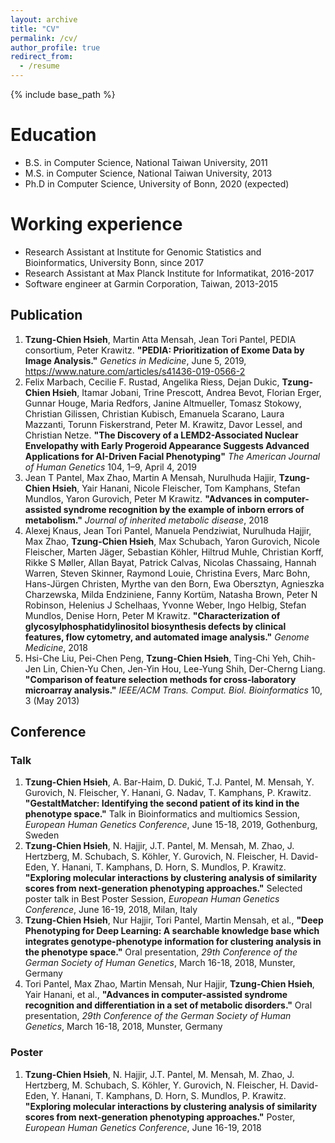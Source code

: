 ```yaml
---
layout: archive
title: "CV"
permalink: /cv/
author_profile: true
redirect_from:
  - /resume
---
```


{% include base_path %}

Education
======
* B.S. in Computer Science, National Taiwan University, 2011
* M.S. in Computer Science, National Taiwan University, 2013
* Ph.D in Computer Science, University of Bonn, 2020 (expected)

Working experience
======
* Research Assistant at Institute for Genomic Statistics and Bioinformatics, University Bonn, since 2017
* Research Assistant at Max Planck Institute for Informatikat, 2016-2017
* Software engineer at Garmin Corporation, Taiwan, 2013-2015

## Publication
1. **Tzung-Chien Hsieh**, Martin Atta Mensah, Jean Tori Pantel, PEDIA consortium, Peter Krawitz. **"PEDIA: Prioritization of Exome Data by Image Analysis."** *Genetics in Medicine*, June 5, 2019, https://www.nature.com/articles/s41436-019-0566-2
1. Felix Marbach, Cecilie F. Rustad, Angelika Riess, Dejan Dukic, **Tzung-Chien Hsieh**, Itamar Jobani, Trine Prescott, Andrea Bevot, Florian Erger, Gunnar Houge, Maria Redfors, Janine Altmueller, Tomasz Stokowy, Christian Gilissen, Christian Kubisch, Emanuela Scarano, Laura Mazzanti, Torunn Fiskerstrand, Peter M. Krawitz, Davor Lessel, and Christian Netze. **"The Discovery of a LEMD2-Associated Nuclear Envelopathy with Early Progeroid Appearance Suggests Advanced Applications for AI-Driven Facial Phenotyping"** *The American Journal of Human Genetics* 104, 1–9, April 4, 2019
1. Jean T Pantel, Max Zhao, Martin A Mensah, Nurulhuda Hajjir, **Tzung-Chien Hsieh**, Yair Hanani, Nicole Fleischer, Tom Kamphans, Stefan Mundlos, Yaron Gurovich, Peter M Krawitz. **"Advances in computer-assisted syndrome recognition by the example of inborn errors of metabolism."** *Journal of inherited metabolic disease*, 2018
1. Alexej Knaus, Jean Tori Pantel, Manuela Pendziwiat, Nurulhuda Hajjir, Max Zhao, **Tzung-Chien Hsieh**, Max Schubach, Yaron Gurovich, Nicole Fleischer, Marten Jäger, Sebastian Köhler, Hiltrud Muhle, Christian Korff, Rikke S Møller, Allan Bayat, Patrick Calvas, Nicolas Chassaing, Hannah Warren, Steven Skinner, Raymond Louie, Christina Evers, Marc Bohn, Hans-Jürgen Christen, Myrthe van den Born, Ewa Obersztyn, Agnieszka Charzewska, Milda Endziniene, Fanny Kortüm, Natasha Brown, Peter N Robinson, Helenius J Schelhaas, Yvonne Weber, Ingo Helbig, Stefan Mundlos, Denise Horn, Peter M Krawitz. **"Characterization of glycosylphosphatidylinositol biosynthesis defects by clinical features, flow cytometry, and automated image analysis."** *Genome Medicine*, 2018
1. Hsi-Che Liu, Pei-Chen Peng, **Tzung-Chien Hsieh**, Ting-Chi Yeh, Chih-Jen Lin, Chien-Yu Chen, Jen-Yin Hou, Lee-Yung Shih,  Der-Cherng Liang. **"Comparison of feature selection methods for cross-laboratory microarray analysis."** *IEEE/ACM Trans. Comput. Biol. Bioinformatics* 10, 3 (May 2013)
 

## Conference
### Talk
1. **Tzung-Chien Hsieh**, A. Bar-Haim, D. Dukić, T.J. Pantel, M. Mensah, Y. Gurovich, N. Fleischer, Y. Hanani, G. Nadav, T. Kamphans, P. Krawitz. **"GestaltMatcher: Identifying the second patient of its kind in the phenotype space."** Talk in Bioinformatics and multiomics Session, *European Human Genetics Conference*, June 15-18, 2019, Gothenburg, Sweden
1. **Tzung-Chien Hsieh**, N. Hajjir, J.T. Pantel, M. Mensah, M. Zhao, J. Hertzberg, M. Schubach, S. Köhler, Y. Gurovich, N. Fleischer, H. David-Eden, Y. Hanani, T. Kamphans, D. Horn, S. Mundlos, P. Krawitz. **"Exploring molecular interactions by clustering analysis of similarity scores from next-generation phenotyping approaches."** Selected poster talk in Best Poster Session, *European Human Genetics Conference*, June 16-19, 2018, Milan, Italy
1. **Tzung-Chien Hsieh**, Nur Hajjir, Tori Pantel, Martin Mensah, et al., **"Deep Phenotyping for Deep Learning: A searchable knowledge base which integrates genotype-phenotype information for clustering analysis in the phenotype space."** Oral presentation, *29th Conference of the German Society of Human Genetics*, March 16-18, 2018, Munster, Germany
1. Tori Pantel, Max Zhao, Martin Mensah, Nur Hajjir, **Tzung-Chien Hsieh**, Yair Hanani, et al., **"Advances in computer-assisted syndrome recognition and differentiation in a set of metabolic disorders."** Oral presentation, *29th Conference of the German Society of Human Genetics*, March 16-18, 2018, Munster, Germany

### Poster
1. **Tzung-Chien Hsieh**, N. Hajjir, J.T. Pantel, M. Mensah, M. Zhao, J. Hertzberg, M. Schubach, S. Köhler, Y. Gurovich, N. Fleischer, H. David-Eden, Y. Hanani, T. Kamphans, D. Horn, S. Mundlos, P. Krawitz. **"Exploring molecular interactions by clustering analysis of similarity scores from next-generation phenotyping approaches."** Poster, *European Human Genetics Conference*, June 16-19, 2018 

